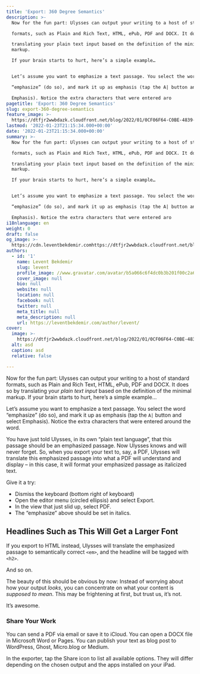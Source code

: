 ```yaml
---
title: 'Export: 360 Degree Semantics'
description: >-
  Now for the fun part: Ulysses can output your writing to a host of standard

  formats, such as Plain and Rich Text, HTML, ePub, PDF and DOCX. It does so by

  translating your plain text input based on the definition of the minimal
  markup.

  If your brain starts to hurt, here’s a simple example…


  Let’s assume you want to emphasize a text passage. You select the word

  “emphasize” (do so), and mark it up as emphasis (tap the A| button and select

  Emphasis). Notice the extra characters that were entered aro
pagetitle: 'Export: 360 Degree Semantics'
slug: export-360-degree-semantics
feature_image: >-
  https://dtfjr2wwbdazk.cloudfront.net/blog/2022/01/0CF06F64-C0BE-4839-AFBA-B39A7A43EA2C.jpeg
lastmod: '2022-01-23T21:15:34.000+00:00'
date: '2022-01-23T21:15:34.000+00:00'
summary: >-
  Now for the fun part: Ulysses can output your writing to a host of standard

  formats, such as Plain and Rich Text, HTML, ePub, PDF and DOCX. It does so by

  translating your plain text input based on the definition of the minimal
  markup.

  If your brain starts to hurt, here’s a simple example…


  Let’s assume you want to emphasize a text passage. You select the word

  “emphasize” (do so), and mark it up as emphasis (tap the A| button and select

  Emphasis). Notice the extra characters that were entered aro
i18nlanguage: en
weight: 0
draft: false
og_image: >-
  https://cdn.leventbekdemir.comhttps://dtfjr2wwbdazk.cloudfront.net/blog/2022/01/0CF06F64-C0BE-4839-AFBA-B39A7A43EA2C.jpeg
authors:
  - id: '1'
    name: Levent Bekdemir
    slug: levent
    profile_image: //www.gravatar.com/avatar/b5a066c6f4dc0b3b201f00c2a60178c5?s=250&d=mm&r=x
    cover_image: null
    bio: null
    website: null
    location: null
    facebook: null
    twitter: null
    meta_title: null
    meta_description: null
    url: https://leventbekdemir.com/author/levent/
cover:
  image: >-
    https://dtfjr2wwbdazk.cloudfront.net/blog/2022/01/0CF06F64-C0BE-4839-AFBA-B39A7A43EA2C.jpeg
  alt: asd
  caption: asd
  relative: false

---
```

<p>Now for the fun part: Ulysses can output your writing to a host of standard formats, such as Plain and Rich Text, HTML, ePub, PDF and DOCX. It does so by translating your <em>plain text input</em> based on the definition of the minimal markup. If your brain starts to hurt, here’s a simple example…</p><p>Let’s assume you want to emphasize a text passage. You select the word “emphasize” (do so), and mark it up as emphasis (tap the <code>A|</code> button and select Emphasis). Notice the extra characters that were entered around the word.</p><p>You have just told Ulysses, in its own “plain text language”, that this passage should be an emphasized passage. Now Ulysses knows and will never forget. So, when you export your text to, say, a PDF, Ulysses will translate this emphasized passage into what a PDF will understand and display – in this case, it will format your emphasized passage as italicized text.</p><p>Give it a try:</p><ul><li>Dismiss the keyboard (bottom right of keyboard)</li><li>Open the editor menu (circled ellipsis) and select Export.</li><li>In the view that just slid up, select PDF.</li><li>The “emphasize” above should be set in italics.</li></ul><h2 id="headlines-such-as-this-will-get-a-larger-font">Headlines Such as This Will Get a Larger Font</h2><p>If you export to HTML instead, Ulysses will translate the emphasized passage to semantically correct <code>&lt;em&gt;</code>, and the headline will be tagged with <code>&lt;h2&gt;</code>.</p><p>And so on.</p><p>The beauty of this should be obvious by now: Instead of worrying about how your output <em>looks</em>, you can concentrate on what your content is <em>supposed to mean</em>. This may be frightening at first, but trust us, it’s not.</p><p>It’s awesome.</p><h3 id="share-your-work">Share Your Work</h3><p>You can send a PDF via email or save it to iCloud. You can open a DOCX file in Microsoft Word or Pages. You can publish your text as blog post to WordPress, Ghost, Micro.blog or Medium.</p><p>In the exporter, tap the Share icon to list all available options. They will differ depending on the chosen output and the apps installed on your iPad.</p>

